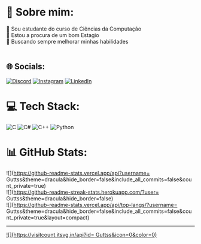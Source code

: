 # 💫 Sobre mim:
🔭 Sou estudante do curso de Ciências da Computação<br>👯 Estou a procura de um bom Estagio <br>🤝 Buscando sempre melhorar minhas habilidades<br><br>


## 🌐 Socials:
[![Discord](https://img.shields.io/badge/Discord-%237289DA.svg?logo=discord&logoColor=white)](https://discord.gg/ghF_) [![Instagram](https://img.shields.io/badge/Instagram-%23E4405F.svg?logo=Instagram&logoColor=white)](https://instagram.com/@gutssz_) [![LinkedIn](https://img.shields.io/badge/LinkedIn-%230077B5.svg?logo=linkedin&logoColor=white)](https://linkedin.com/in/https://www.linkedin.com/in/gustavo-santos-17464021b/) 

# 💻 Tech Stack:
![C](https://img.shields.io/badge/c-%2300599C.svg?style=for-the-badge&logo=c&logoColor=white) ![C#](https://img.shields.io/badge/c%23-%23239120.svg?style=for-the-badge&logo=c-sharp&logoColor=white) ![C++](https://img.shields.io/badge/c++-%2300599C.svg?style=for-the-badge&logo=c%2B%2B&logoColor=white) ![Python](https://img.shields.io/badge/python-3670A0?style=for-the-badge&logo=python&logoColor=ffdd54)
# 📊 GitHub Stats:
![](https://github-readme-stats.vercel.app/api?username= Guttss&theme=dracula&hide_border=false&include_all_commits=false&count_private=true)<br/>
![](https://github-readme-streak-stats.herokuapp.com/?user= Guttss&theme=dracula&hide_border=false)<br/>
![](https://github-readme-stats.vercel.app/api/top-langs/?username= Guttss&theme=dracula&hide_border=false&include_all_commits=false&count_private=true&layout=compact)

---
[![](https://visitcount.itsvg.in/api?id= Guttss&icon=0&color=0)](https://visitcount.itsvg.in)

<!-- Proudly created with GPRM ( https://gprm.itsvg.in ) -->
